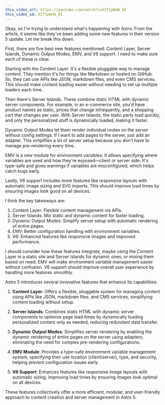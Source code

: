 ```yaml
---
this_video_url: https://youtube.com/watch?v=kIftpNnN_8I
this_video_id: kIftpNnN_8I
---
```

<think>
Okay, so I'm trying to understand what's happening with Astro. From the article, it seems like they've been adding some new features in their version 5 update. Let me break this down.

First, there are five best new features mentioned: Content Layer, Server Islands, Dynamic Output Modes, EMV, and V6 support. I need to make sure each of these is clear.

Starting with the Content Layer. It's a flexible pluggable way to manage content. They mention it's for things like Markdown or hosted on GitHub. So, they can use APIs like JSON, markdown files, and even CMS services. This should make content loading easier without needing to set up multiple loaders each time.

Then there's Server Islands. These combine static HTML with dynamic server components. For example, in an e-commerce site, you'd have product names as static, prices that change infrequently, and a shopping cart that changes per user. With Server Islands, the static parts load quickly, and only the personalized stuff is dynamically loaded, making it faster.

Dynamic Output Modes let them render individual routes on the server without config settings. If I want to add pages to the server, just add an adapter. This simplifies a lot of server setup because you don't have to manage pre-rendering every time.

EMV is a new module for environment variables. It allows specifying where variables are used and how they're exposed—client or server side. It's type-safe and gives warnings if variables are misconfigured, which helps catch bugs early.

Lastly, V6 support includes more features like responsive layouts with automatic image sizing and SVG imports. This should improve load times by ensuring images look good on all devices.

I think the key takeaways are:
1. Content Layer: Flexible content management via APIs.
2. Server Islands: Mix static and dynamic content for faster loading.
3. Dynamic Output Modes: Simplify server setup with automatic rendering of entire pages.
4. EMV: Better configuration handling with environment variables.
5. V6: Enhanced features like responsive images and improved performance.

I should consider how these features integrate, maybe using the Content Layer in a static site and Server Islands for dynamic ones, or mixing them based on need. EMV will make environment variable management easier without confusion. V6 support should improve overall user experience by handling more features smoothly.
</think>

Astro 5 introduces several innovative features that enhance its capabilities:

1. **Content Layer**: Offers a flexible, pluggable system for managing content using APIs like JSON, markdown files, and CMS services, simplifying content loading without setup.

2. **Server Islands**: Combines static HTML with dynamic server components to optimize page load times by dynamically loading personalized content only as needed, reducing redundant data transfer.

3. **Dynamic Output Modes**: Simplifies server rendering by enabling the dynamic rendering of entire pages on the server using adapters, eliminating the need for complex pre-rendering configurations.

4. **EMV Module**: Provides a type-safe environment variable management system, specifying their use location (client/server), type, and security, helping prevent configuration issues early.

5. **V6 Support**: Enhances features like responsive image layouts with automatic sizing, improving load times by ensuring images look optimal on all devices.

These features collectively offer a more efficient, modular, and user-friendly approach to content creation and server management in Astro 5.
